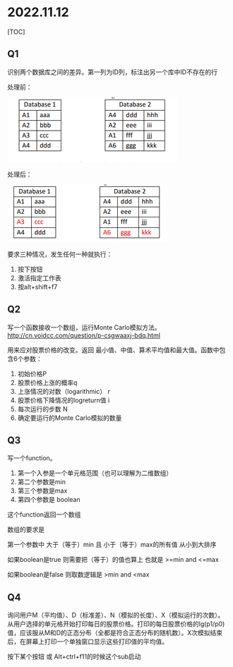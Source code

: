 # 2022.11.12

[TOC]

## Q1

识别两个数据库之间的差异。第一列为ID列，标注出另一个库中ID不存在的行

处理前：

![image-20221112182842303](20221112.assets/image-20221112182842303.png)

处理后：

![image-20221112182855000](20221112.assets/image-20221112182855000.png)

要求三种情况，发生任何一种就执行：

1. 按下按钮
1. 激活指定工作表
1. 按alt+shift+f7



## Q2

写一个函数接收一个数组，运行Monte Carlo模拟方法。http://cn.voidcc.com/question/p-csgwaaxj-bdq.html

用来应对股票价格的改变。返回 最小值、中值、算术平均值和最大值。函数中包含6个参数：

1. 初始价格P
2. 股票价格上涨的概率q
3. 上涨情况的对数（logarithmic） r
4. 股票价格下降情况的logreturn值  i
5. 每次运行的步数 N
6. 确定要运行的Monte Carlo模拟的数量



## Q3

写一个function。

1. 第一个入参是一个单元格范围（也可以理解为二维数组）
2. 第二个参数是min
3. 第三个参数是max
4. 第四个参数是 boolean

这个function返回一个数组

数组的要求是

第一个参数中   大于（等于）min 且 小于（等于）max的所有值  从小到大排序

如果boolean是true  则需要把（等于）的值也算上 也就是 >=min   and   <=max

如果boolean是false  则取数逻辑是  >min  and <max



## Q4

询问用户M（平均值）、D（标准差）、N（模拟的长度）、X（模拟运行的次数）。从用户选择的单元格开始打印每日的股票价格。打印的每日股票价格的lg(p1/p0)值，应该服从M和D的正态分布（全都是符合正态分布的随机数）。X次模拟结束后，在屏幕上打印一个单独窗口显示这些打印值的平均值。

按下某个按钮  或  Alt+ctrl+f11的时候这个sub启动